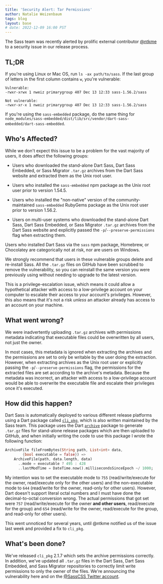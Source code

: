```yaml
---
title: 'Security Alert: Tar Permissions'
author: Natalie Weizenbaum
tags: blog
layout: base
# date: 2022-12-09 16:00 PST
---
```


The Sass team was recently alerted by prolific external contributor [@ntkme] to
a security issue in our release process.

[@ntkme]: https://github.com/ntkme

## TL;DR

If you're using Linux or Mac OS, run `ls -ax path/to/sass`. If the last group of
letters in the first column contains `w`, you're vulnerable:

```
Vulnerable:
-rwxr-xrwx 1 nweiz primarygroup 407 Dec 13 12:33 sass-1.56.2/sass

Not vulnerable:
-rwxr-xr-x 1 nweiz primarygroup 407 Dec 13 12:33 sass-1.56.2/sass
```

If you're using the `sass-embedded` package, do the same thing for
`node_modules/sass-embedded/dist/lib/src/vendor/dart-sass-embedded/dart-sass-embedded`.

## Who's Affected?

While we don't expect this issue to be a problem for the vast majority of users,
it does affect the following groups:

- Users who downloaded the stand-alone Dart Sass, Dart Sass Embedded, or Sass
  Migrator `.tar.gz` archives from the Dart Sass website and extracted them as
  the Unix root user.

- Users who installed the `sass-embedded` npm package as the Unix root user
  prior to version 1.54.5.

- Users who installed the "non-native" version of the community-maintained
  `sass-embedded` RubyGems package as the Unix root user prior to version
  1.56.2.

- Users on multi-user systems who downloaded the stand-alone Dart Sass, Dart
  Sass Embedded, or Sass Migrator `.tar.gz` archives from the Dart Sass website
  and explicitly passed the `-p`/`--preserve-permissions` flag when extracting
  them.

Users who installed Dart Sass via the `sass` npm package, Homebrew, or
Chocolatey are categorically not at risk, nor are users on Windows.

We strongly recommend that users in these vulnerable groups delete and
re-install Sass. All the `.tar.gz` files on GitHub have been scrubbed to remove
the vulnerability, so you can reinstall the same version you were previously
using without needing to upgrade to the latest version.

This is a privilege-escalation issue, which means it could allow a hypothetical
attacker with access to a low-privilege account on your computer to escalate
their access to your account's privileges. However, this also means that it's
not a risk _unless_ an attacker already has access to an account on your
machine.

## What went wrong?

We were inadvertently uploading `.tar.gz` archives with permissions metadata
indicating that executable files could be overwritten by all users, not just the
owner.

In most cases, this metadata is ignored when extracting the archives and the
permissions are set to only be writable by the user doing the extraction.
However, when extracting archives as the Unix root user or explicitly passing
the `-p`/`--preserve-permissions` flag, the permissions for the extracted files
are set according to the archive's metadata. Because the metadata was incorrect,
an attacker with access to a low-privilege account would be able to overwrite
the executable file and escalate their privileges once it's executed.

## How did this happen?

Dart Sass is automatically deployed to various different release platforms using
a Dart package called [`cli_pkg`], which is also written maintained by the Sass
team. This package uses the Dart [`archive`] package to generate `.tar.gz` files
for stand-alone release packages which are then uploaded to GitHub, and when
initially writing the code to use this package I wrote the following function:

[`cli_pkg`]: https://pub.dev/packages/cli_pkg
[`archive`]: https://pub.dev/packages/archive

```dart
ArchiveFile fileFromBytes(String path, List<int> data,
        {bool executable = false}) =>
    ArchiveFile(path, data.length, data)
      ..mode = executable ? 495 : 428
      ..lastModTime = DateTime.now().millisecondsSinceEpoch ~/ 1000;
```

My intention was to set the executable mode to `755` (read/write/execute for the
owner, read/execute only for the other users) and the non-executable mode to
`644` (read/write for the owner, read-only for other users). However, Dart
doesn't support literal octal numbers and I must have done the decimal-to-octal
conversion wrong. The actual permissions that got set were `757`
(read/write/execute for the owner **and other users**, read/execute for the
group) and `654` (read/write for the owner, read/execute for the group, and
read-only for other users).

This went unnoticed for several years, until @ntkme notified us of the issue
last week and provided a fix to `cli_pkg`.

## What's been done?

We've released `cli_pkg` 2.1.7 which sets the archive permissions correctly. In
addition, we've updated all `.tar.gz` files in the Dart Sass, Dart Sass
Embedded, and Sass Migrator repositories to correctly limit write permissions to
only the owner of the files. We're announcing the vulnerability here and on the
[@SassCSS Twitter account].

[@SassCSS Twitter account]: https://twitter.com/SassCSS
